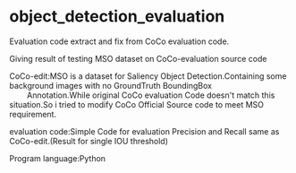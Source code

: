 # object_detection_evaluation
Evaluation code extract and fix from CoCo evaluation code.

Giving result of testing MSO dataset on CoCo-evaluation source code

CoCo-edit:MSO is a dataset for Saliency Object Detection.Containing some background images with no GroundTruth BoundingBox     
          Annotation.While original CoCo evaluation Code doesn't match this situation.So i tried to modify CoCo Official Source 
          code to meet MSO requirement.
          
evaluation code:Simple Code for evaluation Precision and Recall same as CoCo-edit.(Result for single IOU threshold)   

Program language:Python

